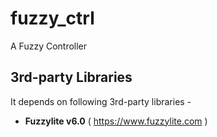 # fuzzy_ctrl

A Fuzzy Controller



## 3rd-party Libraries

It depends on following 3rd-party libraries -

- **Fuzzylite v6.0** ( https://www.fuzzylite.com )

